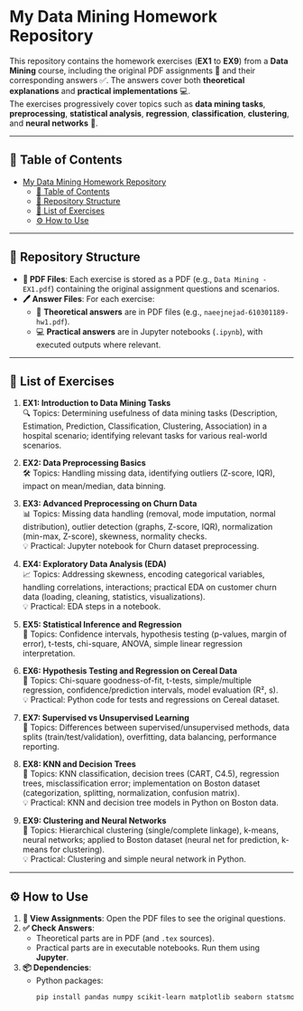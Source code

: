 # My Data Mining Homework Repository

This repository contains the homework exercises (**EX1** to **EX9**) from a **Data Mining** course, including the original PDF assignments 📄 and their corresponding answers ✅. The answers cover both **theoretical explanations** and **practical implementations** 💻.  
The exercises progressively cover topics such as **data mining tasks**, **preprocessing**, **statistical analysis**, **regression**, **classification**, **clustering**, and **neural networks** 🧠.

---

## 📑 Table of Contents
- [My Data Mining Homework Repository](#my-data-mining-homework-repository)
  - [📑 Table of Contents](#-table-of-contents)
  - [📂 Repository Structure](#-repository-structure)
  - [📝 List of Exercises](#-list-of-exercises)
  - [⚙ How to Use](#-how-to-use)

---

## 📂 Repository Structure

- **📄 PDF Files**: Each exercise is stored as a PDF (e.g., `Data Mining - EX1.pdf`) containing the original assignment questions and scenarios.
- **🖊 Answer Files**: For each exercise:
  - 📘 **Theoretical answers** are in PDF files (e.g., `naeejnejad-610301189-hw1.pdf`).
  - 💻 **Practical answers** are in Jupyter notebooks (`.ipynb`), with executed outputs where relevant.

---

## 📝 List of Exercises

1. **EX1: Introduction to Data Mining Tasks**  
   🔍 Topics: Determining usefulness of data mining tasks (Description, Estimation, Prediction, Classification, Clustering, Association) in a hospital scenario; identifying relevant tasks for various real-world scenarios.  

2. **EX2: Data Preprocessing Basics**  
   🛠 Topics: Handling missing data, identifying outliers (Z-score, IQR), impact on mean/median, data binning.  

3. **EX3: Advanced Preprocessing on Churn Data**  
   📊 Topics: Missing data handling (removal, mode imputation, normal distribution), outlier detection (graphs, Z-score, IQR), normalization (min-max, Z-score), skewness, normality checks.  
   💡 Practical: Jupyter notebook for Churn dataset preprocessing.  

4. **EX4: Exploratory Data Analysis (EDA)**  
   📈 Topics: Addressing skewness, encoding categorical variables, handling correlations, interactions; practical EDA on customer churn data (loading, cleaning, statistics, visualizations).  
   💡 Practical: EDA steps in a notebook.  

5. **EX5: Statistical Inference and Regression**  
   📐 Topics: Confidence intervals, hypothesis testing (p-values, margin of error), t-tests, chi-square, ANOVA, simple linear regression interpretation.  

6. **EX6: Hypothesis Testing and Regression on Cereal Data**  
   🥣 Topics: Chi-square goodness-of-fit, t-tests, simple/multiple regression, confidence/prediction intervals, model evaluation (R², s).  
   💡 Practical: Python code for tests and regressions on Cereal dataset.  

7. **EX7: Supervised vs Unsupervised Learning**  
   🧩 Topics: Differences between supervised/unsupervised methods, data splits (train/test/validation), overfitting, data balancing, performance reporting.  

8. **EX8: KNN and Decision Trees**  
   🌳 Topics: KNN classification, decision trees (CART, C4.5), regression trees, misclassification error; implementation on Boston dataset (categorization, splitting, normalization, confusion matrix).  
   💡 Practical: KNN and decision tree models in Python on Boston data.  

9. **EX9: Clustering and Neural Networks**  
   🤖 Topics: Hierarchical clustering (single/complete linkage), k-means, neural networks; applied to Boston dataset (neural net for prediction, k-means for clustering).  
   💡 Practical: Clustering and simple neural network in Python.  

---

## ⚙ How to Use

1. **📖 View Assignments**: Open the PDF files to see the original questions.
2. **✅ Check Answers**:  
   - Theoretical parts are in PDF (and `.tex` sources).  
   - Practical parts are in executable notebooks. Run them using **Jupyter**.
3. **📦 Dependencies**:
   - Python packages:  
     ```bash
     pip install pandas numpy scikit-learn matplotlib seaborn statsmodels
     ```
